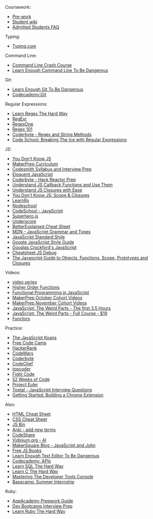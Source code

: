 Coursework:
* [Pre-work](http://bookstrap.makersquare.com/)
* [Student wiki](wiki.makersquare.com)
* [Admitted Students FAQ](admittedfaq.makersquare.com)

Typing:
* [Typing.com](https://www.typing.com)


Command Line:
* [Command Line Crash Course](http://cli.learncodethehardway.org/book/)
* [Learn Enough Command Line To Be Dangerous](https://www.learnenough.com/command-line-tutorial)

Git:
* [Learn Enough Git To Be Dangerous](https://www.learnenough.com/git-tutorial)
* [Codecademy:Git](https://www.codecademy.com/learn/learn-git)

Regular Expressions:
* [Learn Regex The Hard Way](http://regex.learncodethehardway.org/book/)
* [RegExr](http://regexr.com/)
* [RegexOne](http://regexone.com/)
* [Regex 101](https://regex101.com/)
* [Coderbyte - Regex and String Methods](https://coderbyte.com/tutorial/javascript-string-methods-regular-expressions)
* [Code School: Breaking The Ice with Regular Expressions](http://courseware.codeschool.com/breaking-the-ice-with-regular-expressions/slides/CodeSchool-BreakingTheIceWithRegularExpressions-Full.pdf)


JS:
* [You Don't Know JS](https://github.com/getify/You-Dont-Know-JS)
* [MakerPrep Curriculum](https://github.com/MakerPrepLA/makerprepla)
* [Codesmith Syllabus and Interview Prep](https://gallery.mailchimp.com/da60d9c5e75cbb19470ec4fa6/files/Codesmith_Syllabus.pdf)
* [Eloquent JavaScript](http://eloquentjavascript.net/index.html)
* [Coderbyte - Hack Reactor Prep](https://coderbyte.com/course/prepare-hack-reactor)
* [Understand JS Callback Functions and Use Them](http://javascriptissexy.com/understand-javascript-callback-functions-and-use-them/)
* [Understand JS Closures with Ease](http://javascriptissexy.com/understand-javascript-closures-with-ease/)
* [You Don't Know JS: Scope & Closures](https://github.com/getify/You-Dont-Know-JS/tree/master/scope%20%26%20closures)
* [LearnRx](http://reactivex.io/learnrx/)
* [Nodeschool](http://nodeschool.io/)
* [CodeSchool - JavaScript](https://www.codeschool.com/paths/javascript)
* [Superhero.js](http://superherojs.com/)
* [Underscore](http://underscorejs.org/)
* [BetterExplained Cheat Sheet](http://betterexplained.com/cheatsheet/)
* [MDN - JavaScript Grammar and Types](https://developer.mozilla.org/en-US/docs/Web/JavaScript/Guide/Grammar_and_types)
* [JavaScript Standard Style](https://github.com/feross/standard)
* [Google JavaScript Style Guide](https://google.github.io/styleguide/javascriptguide.xml)
* [Douglas Crockford's JavaScript](http://javascript.crockford.com/)
* [Cheatsheet JS Debug](https://www.scribd.com/doc/290695265/Cheatsheet-JS-Debug)
* [
The Javascript Guide to Objects, Functions, Scope, Prototypes and Closures](http://hangar.runway7.net/javascript/guide)

Videos:

* [video series](https://egghead.io/lessons/javascript-chaining-the-array-map-and-filter-methods)
* [Higher Order Functions](https://www.youtube.com/watch?v=BMUiFMZr7vk)
* [Functional Programming in JavaScript](https://youtu.be/BMUiFMZr7vk)
* [MakerPrep October Cohort Videos](https://drive.google.com/drive/u/3/folders/0B95dPCEAhWXQOTlOSmNWZmhoZms)
* [MakerPrep November Cohort Videos](https://drive.google.com/folderview?id=0B6PUfb8GkW4Eb2VFNG5LdGs1U1k&usp=drive_web)
* [JavaScript: The Weird Parts - The first 3.5 Hours](https://youtu.be/Bv_5Zv5c-Ts)
* [JavaScript: The Weird Parts - Full Course - $19](https://www.udemy.com/understand-javascript/)
* [Functors](https://youtu.be/DisD9ftUyCk)

Practice:

* [The JavaScript Koans](https://github.com/mrdavidlaing/javascript-koans)
* [Free Code Camp](http://www.freecodecamp.com/)
* [HackerRank](https://www.hackerrank.com/domains/algorithms/warmup)
* [CodeWars](http://www.codewars.com/)
* [Coderbyte](http://coderbyte.com/)
* [CodeChef](https://www.codechef.com/)
* [topcoder](https://www.topcoder.com/)
* [Fight Code](http://fightcodegame.com/)
* [52 Weeks of Code](http://www.dreamincode.net/forums/topic/148191-week-%231-challenge-jquery-effects/)
* [Project Euler](https://projecteuler.net/)
* [Toptal - JavaScript Interview Questions](http://www.toptal.com/javascript/interview-questions)
* [Getting Started: Building a Chrome Extension](https://developer.chrome.com/extensions/getstarted)


Also:
* [HTML Cheat Sheet](http://makerprepla.divshot.io/pages/appendages/html5-cheat-sheet.pdf)
* [CSS Cheat Sheet](http://makerprepla.divshot.io/pages/appendages/css3-cheat-sheet.pdf)
* [JS Bin](jsbin.com)
* [Anki - add new terms](https://ankiweb.net/decks/)
* [CodeShare](https://codeshare.io/)
* [Vidinium.org - AI](http://vindinium.org/)
* [MakerSquare Blog - JavaScript and John](https://javascriptjohn.wordpress.com/)
* [Free JS Books](http://jsbooks.revolunet.com/)
* [Learn Enough Text Editor To Be Dangerous](https://www.learnenough.com/text-editor-tutorial)
* [Codecademy: APIs](https://www.codecademy.com/apis)
* [Learn SQL The Hard Way](http://sql.learncodethehardway.org/book/)
* [Learn C The Hard Way](http://c.learncodethehardway.org/book/)
* [Mastering The Developer Tools Console](http://blog.teamtreehouse.com/mastering-developer-tools-console)
* [Basecamp: Summer Internship](https://basecamp.com/about/internships)




Ruby:
* [AppAcademy Prepwork Guide](http://www.appacademy.io/assets/App_Academy_Prepwork_Studyguide.pdf)
* [Dev Bootcamp Interview Prep](http://devbootcamp.com/interview-prep.pdf)
* [Learn Ruby The Hard Way](http://learnrubythehardway.org/book/)
